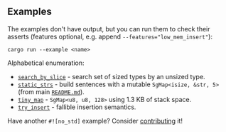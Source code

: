 ## Examples

The examples don't have output, but you can run them to check their asserts (features optional, e.g. append `--features="low_mem_insert"`):

```
cargo run --example <name>
```

Alphabetical enumeration:

* [`search_by_slice`](./search_by_slice.rs) - search set of sized types by an unsized type.
* [`static_strs`](./static_strs.rs) - build sentences with a mutable `SgMap<isize, &str, 5>` (from main [`README.md`](../README.md)).
* [`tiny_map`](./tiny_map.rs) - `SgMap<u8, u8, 128>` using 1.3 KB of stack space.
* [`try_insert`](./try_insert.rs) - fallible insertion semantics.

Have another `#![no_std]` example?
Consider [contributing](https://github.com/stevefan1999-personal/escapegoat/pulls) it!